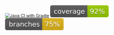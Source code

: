 [![Java CI with Gradle](https://github.com/MRomaniak/pipeline-report/actions/workflows/pipeline_config.yml/badge.svg)](https://github.com/MRomaniak/pipeline-report/actions/workflows/pipeline_config.yml)
![Coverage](.github/badges/jacoco.svg)
![Branches](.github/badges/branches.svg)

